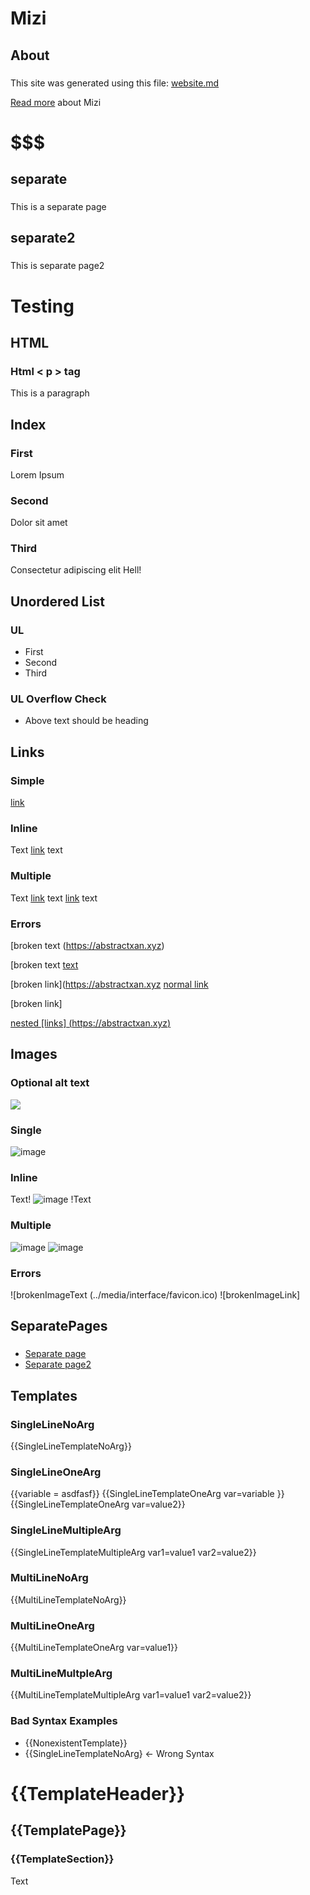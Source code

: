 # Mizi
## About
###  
This site was generated using this file: [website.md](https://raw.githubusercontent.com/AbstractXan/Mizi/master/src/website.md)

[Read more](https://github.com/abstractxan/mizi) about Mizi

# $$$ 
## separate
### 
This is a separate page
## separate2
###  
This is separate page2

# Testing
## HTML
### Html &lt; p &gt; tag
<p>This is a paragraph</p>

## Index
### First
Lorem Ipsum
### Second
Dolor sit amet
### Third
Consectetur adipiscing elit
Hell!

## Unordered List
### UL
- First
- Second
- Third
### UL Overflow Check
- Above text should be heading 

## Links
### Simple
[link](https://www.abstractxan.xyz)
### Inline
Text [link](https://abstractxan.xyz) text
### Multiple
Text [link](https://abstractxan.xyz) text [link](https://abstractxan.xyz) text
### Errors
[broken text (https://abstractxan.xyz)

[broken text [text](https://abstractxan.xyz)

[broken link](https://abstractxan.xyz [normal link](https://www.abstractxan.xyz)

[broken link]

[nested [links] (https://abstractxan.xyz)](https://google.com)

## Images
### Optional alt text
![](../media/interface/favicon.ico)
### Single
![image](../media/interface/favicon.ico)
### Inline
Text! ![image](../media/interface/favicon.ico) !Text
### Multiple
![image](../media/interface/favicon.ico) ![image](../media/interface/favicon.ico)
### Errors
![brokenImageText (../media/interface/favicon.ico)
![brokenImageLink]

## SeparatePages
###  
- [Separate page](separate.html)
- [Separate page2](separate2.html)


## Templates
### SingleLineNoArg
{{SingleLineTemplateNoArg}}
### SingleLineOneArg
{{variable = asdfasf}}
{{SingleLineTemplateOneArg var=variable }}
{{SingleLineTemplateOneArg var=value2}}
### SingleLineMultipleArg
{{SingleLineTemplateMultipleArg var1=value1 var2=value2}}
### MultiLineNoArg
{{MultiLineTemplateNoArg}}
### MultiLineOneArg
{{MultiLineTemplateOneArg var=value1}}
### MultiLineMultpleArg
{{MultiLineTemplateMultipleArg var1=value1 var2=value2}}

### Bad Syntax Examples
- {{NonexistentTemplate}}
- {{SingleLineTemplateNoArg} <- Wrong Syntax

# {{TemplateHeader}}
## {{TemplatePage}}
### {{TemplateSection}}
Text